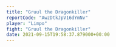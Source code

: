 ```yaml
---
title: "Gruul the Dragonkiller"
reportCode: "AwzDtkJpV16dYmNv"
player: "Limpo"
fight: "Gruul the Dragonkiller"
date: 2021-09-15T19:58:37.879000+00:00
---
```

